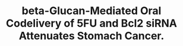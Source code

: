 ---
authors: Afrin H, Esquivel SV, Kumar R, Zahid MI, Oporeza B, Rahman MF, Boland T,
  Nurunnabi M
carousel: false
doi: 10.1021/acsami.3c03528
featured: false
issue: '27'
journal: ACS applied materials & interfaces
keywords: '["RNA, Small Interfering", "Animals", "Fluorouracil", "stomach cancer",
  "stomach specific", "oral biologics", "oral local delivery", "Mice", "Mice, Inbred
  C57BL", "Stomach Neoplasms", "beta-Glucans"]'
landmark: false
layout: ../../layouts/Publication.astro
page: 32188-32200
pmcid: PMC10787598
pmid: 37350332
r03: R03OD032624
title: beta-Glucan-Mediated Oral Codelivery of 5FU and Bcl2 siRNA Attenuates Stomach
  Cancer.
volume: '15'
year: 2023

---